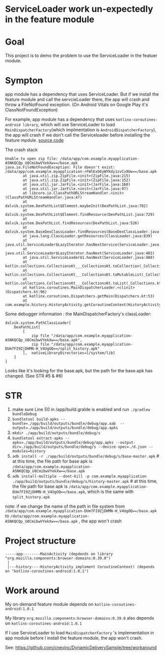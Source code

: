 ServiceLoader work un-expectedly in the feature module
=====

# Goal
This project is to demo the problem to use the ServiceLoader in the featuer module.

# Sympton
app module has a dependency that uses ServiceLoader. But if we install the feature module and call the servcieLoader there, the app will crash and throw a FileNotFound exception. (On Android Vitals on Google Play it's ClassNotFoundException)

For example, app module has a dependency that uses `kotlinx-coroutines-android library`, which will use ServiceLoader to load `MainDispatcherFactory`(which implmentation is `AndroidDispatcherFactory`), the app will crash if we don't call the Serviceloader before installing the feature mpdule. [source code](https://github.com/Kotlin/kotlinx.coroutines/blob/63b4673d65f2c7836a23d3bf5a6d1a8aeea862d9/core/kotlinx-coroutines-core/src/internal/MainDispatchers.kt#L15)

The crash stack
```
Unable to open zip file: /data/app/com.example.myapplication-A5NKQCQp_U8CmibwVYekXw==/base.apk
java.io.FileNotFoundException: File doesn't exist: /data/app/com.example.myapplication-rFWlExb6yWYKdy1zvCu9Uw==/base.apk
        at java.util.zip.ZipFile.<init>(ZipFile.java:215)
        at java.util.zip.ZipFile.<init>(ZipFile.java:152)
        at java.util.jar.JarFile.<init>(JarFile.java:160)
        at java.util.jar.JarFile.<init>(JarFile.java:97)
        at libcore.io.ClassPathURLStreamHandler.<init>(ClassPathURLStreamHandler.java:47)
        at dalvik.system.DexPathList$Element.maybeInit(DexPathList.java:702)
        at dalvik.system.DexPathList$Element.findResource(DexPathList.java:729)
        at dalvik.system.DexPathList.findResources(DexPathList.java:526)
        at dalvik.system.BaseDexClassLoader.findResources(BaseDexClassLoader.java:174)
        at java.lang.ClassLoader.getResources(ClassLoader.java:839)
        at java.util.ServiceLoader$LazyIterator.hasNextService(ServiceLoader.java:349)
        at java.util.ServiceLoader$LazyIterator.hasNext(ServiceLoader.java:402)
        at java.util.ServiceLoader$1.hasNext(ServiceLoader.java:488)
        at kotlin.collections.CollectionsKt___CollectionsKt.toCollection(_Collections.kt:1132)
        at kotlin.collections.CollectionsKt___CollectionsKt.toMutableList(_Collections.kt:1165)
        at kotlin.collections.CollectionsKt___CollectionsKt.toList(_Collections.kt:1156)
        at kotlinx.coroutines.MainDispatcherLoader.<clinit>(Dispatchers.kt:96)
        at kotlinx.coroutines.Dispatchers.getMain(Dispatchers.kt:53)
        at com.example.history.HistoryActivity.getCoroutineContext(HistoryActivity.kt:19)
```
Some debugger information : the MainDispatcherFactory's classLoader:
```
dalvik.system.PathClassLoader[
	DexPathList[
		[
			zip file "/data/app/com.example.myapplication-A5NKQCQp_U8CmibwVYekXw==/base.apk", 
			zip file "/data/app/com.example.myapplication-DUm7FI9ZjDHMN-H_V4UgOQ==/split_history.apk"
		],  nativeLibraryDirectories=[/system/lib]
	]
]
```

Looks like it's looking for the base.apk, but the path for the base.apk has changed. (See STR #5 & #6)

# STR

1. make sure Line 50 in /app/build.gralde is enabled and run `./gradlew bundleDebug`
2. `bundletool build-apks --bundle=./app/build/outputs/bundle/debug/app.aab  --output=./app/build/outputs/bundle/debug/app.apks`
3. `mkdir ./app/build/outputs/bundle/debug/s`
4. `bundletool extract-apks --apks=./app/build/outputs/bundle/debug/app.apks --output-dir=./app/build/outputs/bundle/debug/s --device-spec=./d.json --modules=history`
5. `adb install -r ./app/build/outputs/bundle/debug/s/base-master.apk` # at this time, the file path for base apk is `/data/app/com.example.myapplication-A5NKQCQp_U8CmibwVYekXw==/base.apk`
6. `adb install-multiple --dont-kill -p com.example.myapplication ./app/build/outputs/bundle/debug/s/history-master.apk` # at this time, the file path for base apk is `/data/app/com.example.myapplication-DUm7FI9ZjDHMN-H_V4UgOQ==/base.apk`, which is the same with `split_history.apk`

note:
if we change the name of the path in file system from `/data/app/com.example.myapplication-DUm7FI9ZjDHMN-H_V4UgOQ==/base.apk` to `/data/app/com.example.myapplication-A5NKQCQp_U8CmibwVYekXw==/base.apk` , the app won't crash 

# Project structure
```
-----app--------MainActivity (depdends on library "org.mozilla.components:browser-domains:0.39.0")
 | 			  
 |---history----HistoryActivity implement CoroutineContext) (depends on "kotlinx-coroutines-android:1.0.1")
```
	

# Work around
My on-demand feature module depends on `kotlinx-coroutines-android:1.0.1`

My library `org.mozilla.components:browser-domains:0.39.0` also depends on `kotlinx-coroutines-android:1.0.1`

If I use ServiceLoader to load `MainDispatcherFactory`	's implementation in app module before I install the feature module, the app won't crash.

See: https://github.com/cnevinc/DynamicDeliverySample/tree/workaround







